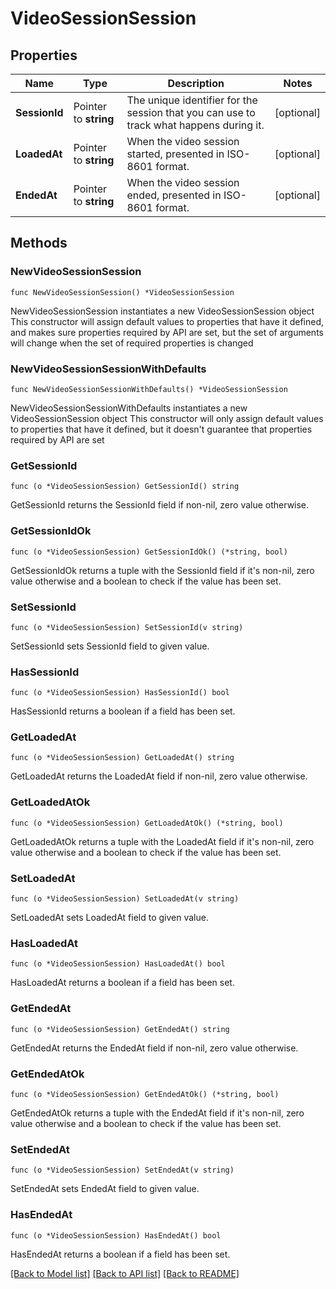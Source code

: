 # VideoSessionSession

## Properties

Name | Type | Description | Notes
------------ | ------------- | ------------- | -------------
**SessionId** | Pointer to **string** | The unique identifier for the session that you can use to track what happens during it. | [optional] 
**LoadedAt** | Pointer to **string** | When the video session started, presented in ISO-8601 format. | [optional] 
**EndedAt** | Pointer to **string** | When the video session ended, presented in ISO-8601 format. | [optional] 

## Methods

### NewVideoSessionSession

`func NewVideoSessionSession() *VideoSessionSession`

NewVideoSessionSession instantiates a new VideoSessionSession object
This constructor will assign default values to properties that have it defined,
and makes sure properties required by API are set, but the set of arguments
will change when the set of required properties is changed

### NewVideoSessionSessionWithDefaults

`func NewVideoSessionSessionWithDefaults() *VideoSessionSession`

NewVideoSessionSessionWithDefaults instantiates a new VideoSessionSession object
This constructor will only assign default values to properties that have it defined,
but it doesn't guarantee that properties required by API are set

### GetSessionId

`func (o *VideoSessionSession) GetSessionId() string`

GetSessionId returns the SessionId field if non-nil, zero value otherwise.

### GetSessionIdOk

`func (o *VideoSessionSession) GetSessionIdOk() (*string, bool)`

GetSessionIdOk returns a tuple with the SessionId field if it's non-nil, zero value otherwise
and a boolean to check if the value has been set.

### SetSessionId

`func (o *VideoSessionSession) SetSessionId(v string)`

SetSessionId sets SessionId field to given value.

### HasSessionId

`func (o *VideoSessionSession) HasSessionId() bool`

HasSessionId returns a boolean if a field has been set.

### GetLoadedAt

`func (o *VideoSessionSession) GetLoadedAt() string`

GetLoadedAt returns the LoadedAt field if non-nil, zero value otherwise.

### GetLoadedAtOk

`func (o *VideoSessionSession) GetLoadedAtOk() (*string, bool)`

GetLoadedAtOk returns a tuple with the LoadedAt field if it's non-nil, zero value otherwise
and a boolean to check if the value has been set.

### SetLoadedAt

`func (o *VideoSessionSession) SetLoadedAt(v string)`

SetLoadedAt sets LoadedAt field to given value.

### HasLoadedAt

`func (o *VideoSessionSession) HasLoadedAt() bool`

HasLoadedAt returns a boolean if a field has been set.

### GetEndedAt

`func (o *VideoSessionSession) GetEndedAt() string`

GetEndedAt returns the EndedAt field if non-nil, zero value otherwise.

### GetEndedAtOk

`func (o *VideoSessionSession) GetEndedAtOk() (*string, bool)`

GetEndedAtOk returns a tuple with the EndedAt field if it's non-nil, zero value otherwise
and a boolean to check if the value has been set.

### SetEndedAt

`func (o *VideoSessionSession) SetEndedAt(v string)`

SetEndedAt sets EndedAt field to given value.

### HasEndedAt

`func (o *VideoSessionSession) HasEndedAt() bool`

HasEndedAt returns a boolean if a field has been set.


[[Back to Model list]](../README.md#documentation-for-models) [[Back to API list]](../README.md#documentation-for-api-endpoints) [[Back to README]](../README.md)


